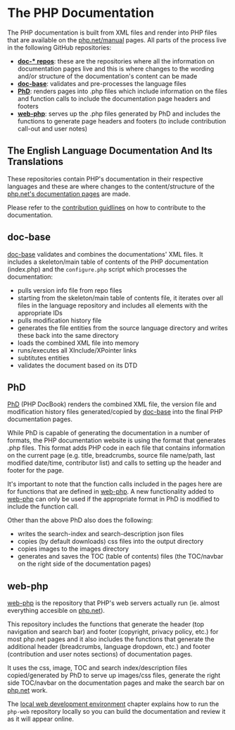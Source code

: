 # The PHP Documentation

The PHP documentation is built from XML files and render into PHP files
that are available on the [php.net/manual](https://php.net/manual/en) pages.
All parts of the process live in the following GitHub repositories:

- [**doc-\* repos**](#the-english-language-documentation-and-its-translations):
   these are the repositories where all the information on documentation pages live
   and this is where changes to the wording and/or structure
   of the documentation's content can be made
- [**doc-base**](#doc-base): validates and pre-processes the language files
- [**PhD**](#phd): renders pages into .php files which include information on the files
   and function calls to include the documentation page headers and footers
- [**web-php**](#web-php): serves up the .php files generated by PhD
   and includes the functions to generate page headers and footers
   (to include contribution call-out and user notes)

## The English Language Documentation And Its Translations

These repositories contain PHP's documentation in their respective languages
and these are where changes to the content/structure
of the [php.net's documentation pages](https://www.php.net/docs.php) are made.

Please refer to the [contribution guidlines](contributing.md) on how to
contribute to the documentation.

## doc-base

[doc-base](https://github.com/php/doc-base) validates and combines the documentations' XML files.
It includes a skeleton/main table of contents of the PHP documentation (index.php)
and the `configure.php` script which processes the documentation:
- pulls version info file from repo files
- starting from the skeleton/main table of contents file, it iterates over all files in the language repository and includes all elements with the appropriate IDs
- pulls modification history file
- generates the file entities from the source language directory and writes these back into the same directory
- loads the combined XML file into memory
- runs/executes all XInclude/XPointer links
- subtitutes entities
- validates the document based on its DTD

## PhD

[PhD](https://github.com/php/phd) (PHP DocBook) renders the combined XML file,
the version file and modification history files generated/copied by [doc-base](https://github.com/php/doc-base)
into the final PHP documentation pages.

While PhD is capable of generating the documentation in a number of formats,
the PHP documentation website is using the format that generates .php files.
This format adds PHP code in each file that contains information on the current page
(e.g. title, breadcrumbs, source file name/path, last modified date/time, contributor list)
and calls to setting up the header and footer for the page.

It's important to note that the function calls included in the pages here
are for functions that are defined in [web-php](https://github.com/php/web-php).
A new functionality added to [web-php](https://github.com/php/web-php) can only be used
if the appropriate format in PhD is modified to include the function call.

Other than the above PhD also does the following:
- writes the search-index and search-description json files
- copies (by default downloads) css files into the output directory
- copies images to the images directory
- generates and saves the TOC (table of contents) files
 (the TOC/navbar on the right side of the documentation pages)

## web-php

[web-php](https://github.com/php/web-php) is the repository that PHP's web servers actually run
(ie. almost everything accesible on [php.net](https://php.net)).

This repository includes the functions that generate the header (top
navigation and search bar) and footer (copyright, privacy policy,
etc.) for most php.net pages and it also includes the functions that
generate the additional header (breadcrumbs, language dropdown, etc.)
and footer (contribution and user notes sections) of documentation pages.

It uses the css, image, TOC and search index/description files
copied/generated by PhD to serve up images/css files, generate the right
side TOC/navbar on the documentation pages and make the search bar on
[php.net](https://php.net) work.

The [local web development environment](local-web-setup.md) chapter
explains how to run the `php-web` repository locally so you can build
the documentation and review it as it will appear online.
